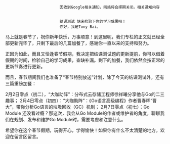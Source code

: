 
                            
                            因收到Google相关通知，网站将会择期关闭。相关通知内容
                            
                            
                            结课测试 快来检验下你的学习成果吧！
                            你好，我是Tony Bai。

马上就是春节了，祝你新年快乐，万事顺意！到这里呢，我们专栏的正文就已经全部更新完毕了，只剩下最后的几篇加餐了，感谢你一直以来的支持和努力。

正因为如此，而且又恰逢春节假期，我决定把结课测试题的更新提前，你可以借着假期的时间，检验自己的学习成果，查缺补漏。剩下的加餐，我们依然会按正常的更新节奏进行更新。

而且，春节期间我们也准备了“春节特别放送”计划，除了今天的结课测试外，还有三篇重磅加餐：


2月2日零点（初二），“大咖助阵”：分布式云存储工程师徐祥曦分享他与Go的二三趣事；
2月4日零点（初四）：“大咖助阵”：《Go语言高级编程》作者曹春晖“曹大”，带你分析Go语言的垃圾回收（GC）机制；
2月7日零点（初七）：Go Module 还没看过瘾？那这次，我会从Go Module的作者或维护者的角度，聊聊我们在规划、发布和维护Go Module时，需要考虑和注意什么。


希望你在这个春节假期，玩得开心，学得愉快！如果你有什么不太清楚的地方，欢迎在留言区留言。



                        
                        
                            